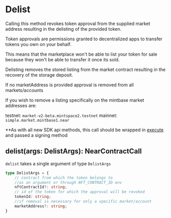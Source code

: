 
# Delist 

Calling this method revokes token approval from the supplied market address resulting in the delisting of the provided token.

Token approvals are permissions granted to decentralized apps to transfer tokens you own on your behalf.

This means that the marketplace won't be able to list your token for sale because they won't be able to transfer it once its sold.

Delisting removes the stored listing from the market contract resulting in the recovery of the storage deposit.

If no marketAddress is provided approval is removed from all markets/accounts

If you wish to remove a listing specifically on the mintbase market addresses are:

testnet: `market-v2-beta.mintspace2.testnet`
mainnet: `simple.market.mintbase1.near`

**As with all new SDK api methods, this call should be wrapped in [execute](../#execute) and passed a signing method

## delist(args: DelistArgs): NearContractCall

`delist` takes a single argument of type `DelistArgs`

```typescript
type DelistArgs = {
    // contract from which the token belongs to
    //as an argument or through NFT_CONTRACT_ID env
    nftContractId?: string;
    // id of the token for which the approval will be revoked
    tokenId: string;
    //if removal is necessary for only a specific market/account
    marketAddress?: string;
}
```
